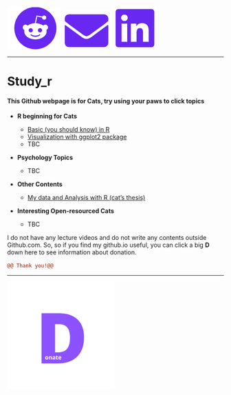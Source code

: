 [![Github](https://raw.githubusercontent.com/amaiesc/study_r/master/docs/github.png)](http://amaiesc.github.io/study_r)
[![E-mail](https://raw.githubusercontent.com/amaiesc/study_r/master/docs/email.png)](amaiesc@gmail.com)
[![Linkedin](https://raw.githubusercontent.com/amaiesc/study_r/master/docs/linkedin.png)](https://linkedin.com/in/sirinapa-amaie-churassamee-671a63109)
_________________________________________________________

# Study_r

#### This Github webpage is for Cats, try using your paws to click topics

-   **R beginning for Cats**

    -   [Basic (you should know) in
        R](https://amaiesc.github.io/study_r/getting_to_know_R.html "Basic (you should know) in R")
    -   [Visualization with ggplot2
        package](https://amaiesc.github.io/study_r/ggplot_knit.html)
    -   TBC

- **Psychology Topics**
    - TBC

-   **Other Contents**
    -  [My data and Analysis with R (cat’s thesis)](https://amaiesc.github.io/study_r/script_thesis.html)

- **Interesting Open-resourced Cats**
    - TBC
    

I do not have any lecture videos and do not write any contents outside Github.com. So, so if you find my github.io useful, you can click a big **D** down here to see information about donation.


```diff
@@ Thank you!@@
```

_________________________________________________________

[![Donation](https://raw.githubusercontent.com/amaiesc/study_r/master/docs/Donate250x250.png)](http://amaiesc.github.io/study_r/donation.html)
